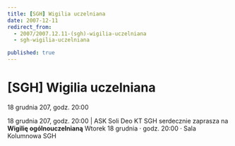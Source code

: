 ```yaml
---
title: [SGH] Wigilia uczelniana
date: 2007-12-11
redirect_from: 
  - 2007/2007.12.11-(sgh)-wigilia-uczelniana
  - sgh-wigilia-uczelniana

published: true
---
```




# [SGH] Wigilia uczelniana

<time>18 grudnia 207, godz. 20:00</time>

18 grudnia 207, godz. 20:00 | 
ASK Soli Deo KT SGH serdecznie zaprasza na
**Wigilię ogólnouczelnianą**
Wtorek 18 grudnia &middot; godz. 20:00 &middot; Sala Kolumnowa SGH


<!--CONTENT FROM OLD SERVER (jos before 2013): 18 grudnia 207, godz. 20:00 | 
ASK Soli Deo KT SGH serdecznie zaprasza na


**Wigilię ogólnouczelnianą**


Wtorek 18 grudnia &middot; godz. 20:00 &middot; Sala Kolumnowa SGH

-->

<!--{{json:{"created_date":"2007-12-11 15:35:24","publish_down":"0000-00-00 00:00:00","id":"557"}}}-->